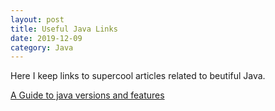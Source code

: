 ```yaml
---
layout: post
title: Useful Java Links
date: 2019-12-09
category: Java
---  
```


Here I keep links to supercool articles related to beutiful Java.

[A Guide to java versions and features](https://www.marcobehler.com/guides/a-guide-to-java-versions-and-features)
